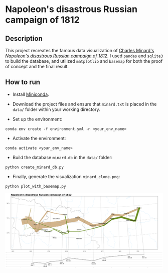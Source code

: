 # Napoleon's disastrous Russian campaign of 1812

## Description
This project recreates the famous data visualization of [Charles Minard's *Napoleon's disastrous Russian campaign of 1812*](https://en.wikipedia.org/wiki/Charles_Joseph_Minard#/media/File:Minard.png). I used `pandas` and `sqlite3` to build the database, and utilized `matplotlib` and `basemap` for both the proof of concept and the final result. 

## How to run
- Install [Miniconda](https://www.anaconda.com/docs/getting-started/miniconda/main).

- Download the project files and ensure that `minard.txt` is placed in the `data/` folder within your working directory.

- Set up the environment: 
```shell
conda env create -f environment.yml -n <your_env_name>
```

- Activate the environment:
```shell
conda activate <your_env_name>
```

- Build the database `minard.db` in the `data/` folder:
```shell
python create_minard_db.py
```

- Finally, generate the visualization `minard_clone.png`:
```shell
python plot_with_basemap.py
``` 

![minard_cloond](minard_clone.png)
